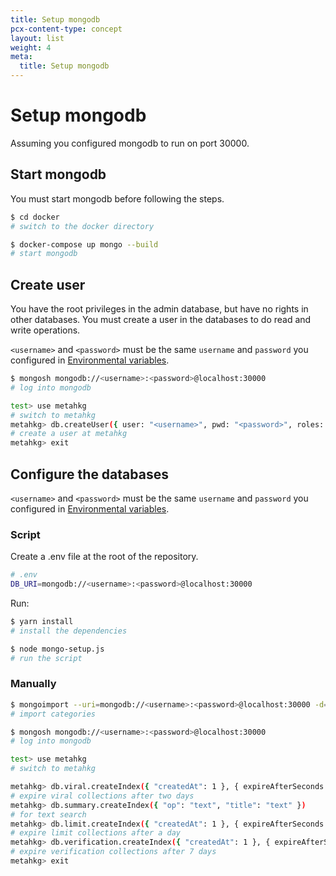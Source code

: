 ```yaml
---
title: Setup mongodb
pcx-content-type: concept
layout: list
weight: 4
meta:
  title: Setup mongodb
---
```


# Setup mongodb

Assuming you configured mongodb to run on port 30000.

## Start mongodb

You must start mongodb before following the steps.

```bash
$ cd docker
# switch to the docker directory

$ docker-compose up mongo --build
# start mongodb
```

## Create user

You have the root privileges in the admin database, but have no rights in other databases.
You must create a user in the databases to do read and write operations.

`<username>` and `<password>` must be the same `username` and `password` you configured in [Environmental variables](../env).

```bash
$ mongosh mongodb://<username>:<password>@localhost:30000
# log into mongodb

test> use metahkg
# switch to metahkg
metahkg> db.createUser({ user: "<username>", pwd: "<password>", roles: [ { role: "readWrite", db: "metahkg" } ] })
# create a user at metahkg
metahkg> exit
```

## Configure the databases

`<username>` and `<password>` must be the same `username` and `password` you configured in [Environmental variables](../env).

### Script

Create a .env file at the root of the repository.

```bash
# .env
DB_URI=mongodb://<username>:<password>@localhost:30000
```

Run:

```bash
$ yarn install
# install the dependencies

$ node mongo-setup.js
# run the script
```

### Manually

```bash
$ mongoimport --uri=mongodb://<username>:<password>@localhost:30000 -d=metahkg metahkg-server/templates/server/category.json
# import categories

$ mongosh mongodb://<username>:<password>@localhost:30000
# log into mongodb

test> use metahkg
# switch to metahkg

metahkg> db.viral.createIndex({ "createdAt": 1 }, { expireAfterSeconds: 172800 })
# expire viral collections after two days
metahkg> db.summary.createIndex({ "op": "text", "title": "text" }) 
# for text search
metahkg> db.limit.createIndex({ "createdAt": 1 }, { expireAfterSeconds: 86400 })
# expire limit collections after a day
metahkg> db.verification.createIndex({ "createdAt": 1 }, { expireAfterSeconds: 604800 })
# expire verification collections after 7 days
metahkg> exit
```

